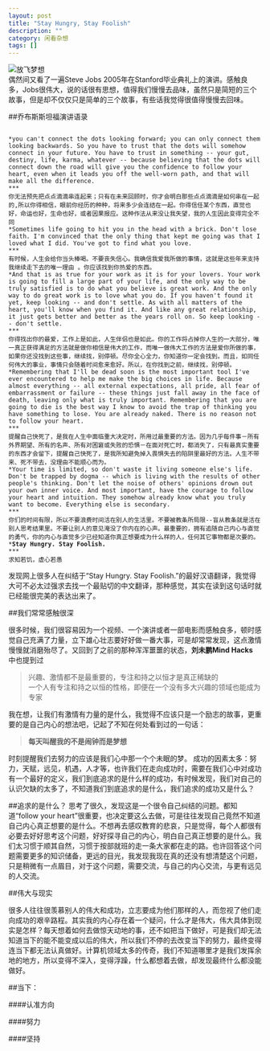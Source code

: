 ```yaml
---
layout: post
title: "Stay Hungry, Stay Foolish"
description: ""
category: 闲看杂想
tags: []
---
```

![放飞梦想](http://oldmo.github.io/images/2013/pugongying.jpg)  
偶然间又看了一遍Steve Jobs 2005年在Stanford毕业典礼上的演讲。感触良多，Jobs很伟大，说的话很有思想，值得我们慢慢去品味，虽然只是简短的三个故事，但是却不仅仅只是简单的三个故事，有些话我觉得很值得慢慢去回味。

##乔布斯斯坦福演讲语录
<pre><code>
*you can't connect the dots looking forward; you can only connect them looking backwards. So you have to trust that the dots will somehow connect in your future. You have to trust in something -- your gut, destiny, life, karma, whatever -- because believing that the dots will connect down the road will give you the confidence to follow your heart, even when it leads you off the well-worn path, and that will make all the difference.   
***
你无法预先把点点滴滴串连起来；只有在未来回顾时，你才会明白那些点点滴滴是如何串在一起的,所以你得相信，眼前你经历的种种，将来多少会连结在一起。你得信任某个东西，直觉也好，命运也好，生命也好，或者因果报应。这种作法从来没让我失望，我的人生因此变得完全不同
*Sometimes life going to hit you in the head with a brick. Don't lose faith. I'm convinced that the only thing that kept me going was that I loved what I did. You've got to find what you love.   
***
有时候，人生会给你当头棒喝。不要丧失信心。我确信我爱我所做的事情，这就是这些年来支持我继续走下去的唯一理由 。你应该找到你热爱的东西。
*And that is as true for your work as it is for your lovers. Your work is going to fill a large part of your life, and the only way to be truly satisfied is to do what you believe is great work. And the only way to do great work is to love what you do. If you haven't found it yet, keep looking -- and don't settle. As with all matters of the heart, you'll know when you find it. And like any great relationship, it just gets better and better as the years roll on. So keep looking -- don't settle.  
***
你得找出你的最爱，工作上是如此，人生伴侣也是如此。你的工作将占掉你人生的一大部分，唯一真正获得满足的方法就是做你相信是伟大的工作，而唯一做伟大工作的方法是爱你所做的事，如果你还没找到这些事，继续找，别停顿。尽你全心全力，你知道你一定会找到。而且，如同任何伟大的事业，事情只会随着时间愈来愈好。所以，在你找到之前，继续找，别停顿。
*Remembering that I'll be dead soon is the most important tool I've ever encountered to help me make the big choices in life. Because almost everything -- all external expectations, all pride, all fear of embarrassment or failure -- these things just fall away in the face of death, leaving only what is truly important. Remembering that you are going to die is the best way I know to avoid the trap of thinking you have something to lose. You are already naked. There is no reason not to follow your heart.  
***
提醒自己快死了，是我在人生中面临重大决定时，所用过最重要的方法。因为几乎每件事－所有外界期望、所有的名声、所有对困窘或失败的恐惧－在面对死亡时，都消失了，只有最真实重要的东西才会留下，提醒自己快死了，是我所知避免掉入畏惧失去的陷阱里最好的方法。人生不带来、死不带去，没理由不能顺心而为。
*Your time is limited, so don't waste it living someone else's life. Don't be trapped by dogma -- which is living with the results of other people's thinking. Don't let the noise of others' opinions drown out your own inner voice. And most important, have the courage to follow your heart and intuition. They somehow already know what you truly want to become. Everything else is secondary.
***
你们的时间有限，所以不要浪费时间活在别人的生活里。不要被教条所局限--盲从教条就是活在别人思考结果里。不要让别人的意见淹没了你内在的心声。最重要的，拥有追随自己内心与直觉的勇气，你的内心与直觉多少已经知道你真正想要成为什么样的人，任何其它事物都是次要的。
*<strong>Stay Hungry. Stay Foolish.</strong>   
***
求知若饥，虚心若愚
</code></pre>

发现网上很多人在纠结于“Stay Hungry. Stay Foolish.”的最好汉语翻译，我觉得大可不必太过强求去找一个最贴切的中文翻译，那种感觉，其实在读到这句话时就已经能很完美的表达出来了。

##我们常常感触很深

很多时候，我们很容易因为一个视频、一个演讲或者一部电影而感触良多，顿时感觉自己充满了力量，立下雄心壮志要好好做一番大事，可是却常常发现，这点激情慢慢就消磨殆尽了。又回到了之前的那种浑浑噩噩的状态，**刘未鹏Mind Hacks** 中也提到过
>兴趣、激情都不是最重要的，专注和持之以恒才是真正稀缺的  
一个人有专注和持之以恒的性格，即便在一个没有多大兴趣的领域也能成为专家

我在想，让我们有激情有力量的是什么，我觉得不应该只是一个励志的故事，更重要的是自己内心的想法吧，记起了不知在何处看到过的一句话：   
>**每天叫醒我的不是闹钟而是梦想**  

时刻提醒我们去努力的应该是我们心中那一个个未眠的梦。
成功的因素太多：努力，天赋，远见，机遇，人才等，也许我们在走向成功时，需要在我们心中对成功有一个最好的定义，我们到底追求的是什么样的成功，有时候发现，我们对自己的认识欠缺的太多了，不知道我们到底追求的是什么，我们追求的成功又是什么？

##追求的是什么？
思考了很久，发现这是一个很令自己纠结的问题。都知道“follow your heart”很重要，也决定要这么去做，可是往往发现自己竟然不知道自己内心真正想要的是什么。不想再去感叹教育的悲哀，只是觉得，每个人都很有必要去好好思考这个问题，好好探寻自己的内心，明白自己真正想要的是什么。我们太习惯于顺其自然，习惯于按部就班的走一条大家都在走的路。也许回答这个问题需要更多的知识储备，更远的目光，我发现我现在真的还没有想清楚这个问题，只是稍微有一点眉目，对于这个问题，需要交流，与自己的内心交流，与更有远见的人交流。

##伟大与现实

很多人往往很羡慕别人的伟大和成功，立志要成为他们那样的人，而忽视了他们走向成功的艰辛路程。其实我的内心存在着一个疑问，什么才是伟大，伟大具体到现实是怎样？每天想着如何去做惊天动地的事，还不如把当下做好，可是我们却无法知道当下的能不能变成以后的伟大，所以我们不停的去改变当下的努力，最终变得连当下都无法认真做好。计算机领域太多的传奇，我们不知道哪里才是我们发挥余地的地方，所以变得不深入，变得浮躁，什么都想着去做，却发现最终什么都没能做好。  

##当下：  

####认准方向  
 
####努力   

####坚持
